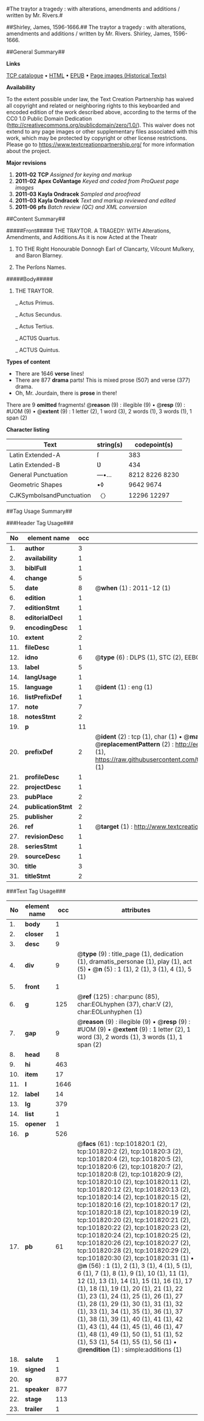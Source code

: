 #The traytor a tragedy : with alterations, amendments and additions / written by Mr. Rivers.#

##Shirley, James, 1596-1666.##
The traytor a tragedy : with alterations, amendments and additions / written by Mr. Rivers.
Shirley, James, 1596-1666.

##General Summary##

**Links**

[TCP catalogue](http://www.ota.ox.ac.uk/tcp/)  • 
[HTML](http://tei.it.ox.ac.uk/tcp/Texts-HTML/free/A59/A59993.html)  • 
[EPUB](http://tei.it.ox.ac.uk/tcp/Texts-EPUB/free/A59/A59993.epub) • 
[Page images (Historical Texts)](https://historicaltexts.jisc.ac.uk/eebo-13788878e)

**Availability**

To the extent possible under law, the Text Creation Partnership has waived all copyright and related or neighboring rights to this keyboarded and encoded edition of the work described above, according to the terms of the CC0 1.0 Public Domain Dedication (http://creativecommons.org/publicdomain/zero/1.0/). This waiver does not extend to any page images or other supplementary files associated with this work, which may be protected by copyright or other license restrictions. Please go to https://www.textcreationpartnership.org/ for more information about the project.

**Major revisions**

1. __2011-02__ __TCP__ *Assigned for keying and markup*
1. __2011-02__ __Apex CoVantage__ *Keyed and coded from ProQuest page images*
1. __2011-03__ __Kayla Ondracek__ *Sampled and proofread*
1. __2011-03__ __Kayla Ondracek__ *Text and markup reviewed and edited*
1. __2011-06__ __pfs__ *Batch review (QC) and XML conversion*

##Content Summary##

#####Front#####
THE TRAYTOR. A TRAGEDY: WITH Alterations, Amendments, and Additions.As it is now Acted at the Theatr
1. TO THE Right Honourable Donnogh Earl of Clancarty, Viſcount Muſkery, and Baron Blarney.

1. The Perſons Names.

#####Body#####

1. THE TRAYTOR.

    _ Actus Primus.

    _ Actus Secundus.

    _ Actus Tertius.

    _ ACTƲS Quartus.

    _ ACTUS Quintus.

**Types of content**

  * There are 1646 **verse** lines!
  * There are 877 **drama** parts! This is mixed prose (507) and verse (377) drama.
  * Oh, Mr. Jourdain, there is **prose** in there!

There are 9 **omitted** fragments! 
 @__reason__ (9) : illegible (9)  •  @__resp__ (9) : #UOM (9)  •  @__extent__ (9) : 1 letter (2), 1 word (3), 2 words (1), 3 words (1), 1 span (2)

**Character listing**


|Text|string(s)|codepoint(s)|
|---|---|---|
|Latin Extended-A|ſ|383|
|Latin Extended-B|Ʋ|434|
|General Punctuation|—•…|8212 8226 8230|
|Geometric Shapes|▪◊|9642 9674|
|CJKSymbolsandPunctuation|〈〉|12296 12297|

##Tag Usage Summary##

###Header Tag Usage###

|No|element name|occ|attributes|
|---|---|---|---|
|1.|__author__|3||
|2.|__availability__|1||
|3.|__biblFull__|1||
|4.|__change__|5||
|5.|__date__|8| @__when__ (1) : 2011-12 (1)|
|6.|__edition__|1||
|7.|__editionStmt__|1||
|8.|__editorialDecl__|1||
|9.|__encodingDesc__|1||
|10.|__extent__|2||
|11.|__fileDesc__|1||
|12.|__idno__|6| @__type__ (6) : DLPS (1), STC (2), EEBO-CITATION (1), OCLC (1), VID (1)|
|13.|__label__|5||
|14.|__langUsage__|1||
|15.|__language__|1| @__ident__ (1) : eng (1)|
|16.|__listPrefixDef__|1||
|17.|__note__|7||
|18.|__notesStmt__|2||
|19.|__p__|11||
|20.|__prefixDef__|2| @__ident__ (2) : tcp (1), char (1)  •  @__matchPattern__ (2) : ([0-9\-]+):([0-9IVX]+) (1), (.+) (1)  •  @__replacementPattern__ (2) : http://eebo.chadwyck.com/downloadtiff?vid=$1&page=$2 (1), https://raw.githubusercontent.com/textcreationpartnership/Texts/master/tcpchars.xml#$1 (1)|
|21.|__profileDesc__|1||
|22.|__projectDesc__|1||
|23.|__pubPlace__|2||
|24.|__publicationStmt__|2||
|25.|__publisher__|2||
|26.|__ref__|1| @__target__ (1) : http://www.textcreationpartnership.org/docs/. (1)|
|27.|__revisionDesc__|1||
|28.|__seriesStmt__|1||
|29.|__sourceDesc__|1||
|30.|__title__|3||
|31.|__titleStmt__|2||


###Text Tag Usage###

|No|element name|occ|attributes|
|---|---|---|---|
|1.|__body__|1||
|2.|__closer__|1||
|3.|__desc__|9||
|4.|__div__|9| @__type__ (9) : title_page (1), dedication (1), dramatis_personae (1), play (1), act (5)  •  @__n__ (5) : 1 (1), 2 (1), 3 (1), 4 (1), 5 (1)|
|5.|__front__|1||
|6.|__g__|125| @__ref__ (125) : char:punc (85), char:EOLhyphen (37), char:V (2), char:EOLunhyphen (1)|
|7.|__gap__|9| @__reason__ (9) : illegible (9)  •  @__resp__ (9) : #UOM (9)  •  @__extent__ (9) : 1 letter (2), 1 word (3), 2 words (1), 3 words (1), 1 span (2)|
|8.|__head__|8||
|9.|__hi__|463||
|10.|__item__|17||
|11.|__l__|1646||
|12.|__label__|14||
|13.|__lg__|379||
|14.|__list__|1||
|15.|__opener__|1||
|16.|__p__|526||
|17.|__pb__|61| @__facs__ (61) : tcp:101820:1 (2), tcp:101820:2 (2), tcp:101820:3 (2), tcp:101820:4 (2), tcp:101820:5 (2), tcp:101820:6 (2), tcp:101820:7 (2), tcp:101820:8 (2), tcp:101820:9 (2), tcp:101820:10 (2), tcp:101820:11 (2), tcp:101820:12 (2), tcp:101820:13 (2), tcp:101820:14 (2), tcp:101820:15 (2), tcp:101820:16 (2), tcp:101820:17 (2), tcp:101820:18 (2), tcp:101820:19 (2), tcp:101820:20 (2), tcp:101820:21 (2), tcp:101820:22 (2), tcp:101820:23 (2), tcp:101820:24 (2), tcp:101820:25 (2), tcp:101820:26 (2), tcp:101820:27 (2), tcp:101820:28 (2), tcp:101820:29 (2), tcp:101820:30 (2), tcp:101820:31 (1)  •  @__n__ (56) : 1 (1), 2 (1), 3 (1), 4 (1), 5 (1), 6 (1), 7 (1), 8 (1), 9 (1), 10 (1), 11 (1), 12 (1), 13 (1), 14 (1), 15 (1), 16 (1), 17 (1), 18 (1), 19 (1), 20 (1), 21 (1), 22 (1), 23 (1), 24 (1), 25 (1), 26 (1), 27 (1), 28 (1), 29 (1), 30 (1), 31 (1), 32 (1), 33 (1), 34 (1), 35 (1), 36 (1), 37 (1), 38 (1), 39 (1), 40 (1), 41 (1), 42 (1), 43 (1), 44 (1), 45 (1), 46 (1), 47 (1), 48 (1), 49 (1), 50 (1), 51 (1), 52 (1), 53 (1), 54 (1), 55 (1), 56 (1)  •  @__rendition__ (1) : simple:additions (1)|
|18.|__salute__|1||
|19.|__signed__|1||
|20.|__sp__|877||
|21.|__speaker__|877||
|22.|__stage__|113||
|23.|__trailer__|1||
